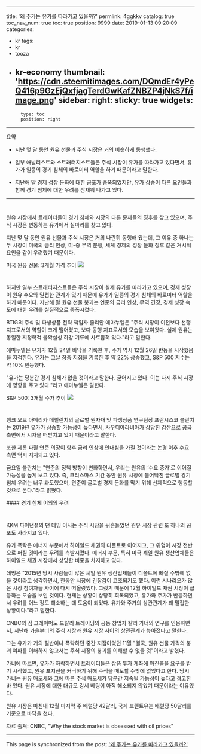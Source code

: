 
---
title: '왜 주가는 유가를 따라가고 있을까?'
permlink: 4ggkkv
catalog: true
toc_nav_num: true
toc: true
position: 9999
date: 2019-01-13 09:20:09
categories:
- kr
tags:
- kr
- tooza
- kr-economy
thumbnail: 'https://cdn.steemitimages.com/DQmdEr4yPeQ416p9GzEjQxfjagTerdGwKafZNBZP4jNkS7f/image.png'
sidebar:
    right:
        sticky: true
widgets:
    -
        type: toc
        position: right
---


요약

- 지난 몇 달 동안 원유 선물과 주식 시장은 거의 비슷하게 동행했다.

- 일부 애널리스트와 스트래터지스트들은 주식 시장이 유가를 따라가고 있다면서, 유가가 일종의 경기 침체의 바로미터 역할을 하기 때문이라고 말한다.

- 지난해 말 경제 성장 둔화에 대한 공포가 증폭되었지만, 유가 상승이 다른 요인들과 함께 경기 침체에 대한 우려를 잠재워 나가고 있다.

----
#
원유 시장에서 트레이더들이 경기 침체와 시장의 다른 문제들의 징후를 찾고 있으며, 주식 시장은 변동하는 유가에서 실마리를 찾고 있다.​

지난 몇 달 동안 원유 선물과 주식 시장은 거의 나란히 동행해 왔는데, 그 이유 중 하나는 두 시장이 미국의 금리 인상, 미-중 무역 분쟁, 세계 경제의 성장 둔화 징후 같은 거시적 요인을 같이 우려했기 때문이다.

​미국 원유 선물: 3개월 가격 추이
![](https://cdn.steemitimages.com/DQmdEr4yPeQ416p9GzEjQxfjagTerdGwKafZNBZP4jNkS7f/image.png)
#
하지만 일부 스트래터지스트들은 주식 시장이 실제 유가를 따라가고 있으며, 경제 성장이 원유 수요와 밀접한 관계가 있기 때문에 유가가 일종의 경기 침체의 바로미터 역할을 하기 때문이다. 지난해 말 원유 선물 붕괴는 연준의 금리 인상, 무역 긴장, 경제 성장 속도에 대한 우려를 실질적으로 증폭시켰다.

​BTIG의 주식 및 파생상품 전략 책임자 줄리안 에마누엘은 "주식 시장이 이전보다 선행 지표로서의 역할이 크게 떨어졌고, 보다 동행 지표로서의 모습을 보여왔다. 실제 원유는 동일한 지정학적 불확실성 하강 기류에 사로잡혀 있다."라고 말한다.

에마누엘은 유가가 12월 24일 바닥을 기록한 후, 주가 역시 12월 26일 반등을 시작했음을 지적한다. 유가는 그날 장중 저점을 기록한 후 약 22% 상승했고, S&P 500 지수는 약 10% 반등했다.

​"유가는 당분간 경기 침체가 없을 것이라고 말한다. 굳어지고 있다. 이는 다시 주식 시장에 영향을 주고 있다."라고 에마누엘은 말한다.

S&P 500: 3개월 주가 추이
​![](https://cdn.steemitimages.com/DQmYKDE4t3znfw34igd5FuqQvYfWKBKoUem2DypXojR4hj6/image.png)
#
뱅크 오브 아메리카 메릴린치의 글로벌 원자재 및 파생상품 연구팀장 프란시스코 블란치는 2019년 유가가 상승할 가능성이 높다면서, 사우디아라비아가 상당한 감산으로 공급 측면에서 시자을 떠받치고 있기 때문이라고 말한다.

​또한 제롬 파월 연준 의장이 향후 금리 인상에 인내심을 가질 것이라는 논평 이후 수요 측면 역시 지지되고 있다.

​금요일 블란치는 "연준의 정책 방향이 변화하면서, 우리는 원유의 ‘수요 증가’로 이어질 가능성을 높게 보고 있다. 즉, 크리스마스 기간 동안 원유 시장에 불어닥친 글로벌 경기 침체 우려는 너무 과도했으며, 연준이 글로벌 경제 둔화를 막기 위해 선제적으로 행동할 것으로 본다."라고 밝혔다.

​#### 경기 침체 이외의 우려
#
​KKM 파이낸셜의 댄 데밍 이사는 주식 시장을 뒤흔들었던 원유 시장 관련 또 하나의 공포도 사라지고 있다.

유가 폭락은 에너지 부문에서 하이일드 채권의 디폴트로 이어지고, 그 위험이 시장 전반으로 퍼질 것이라는 우려를 촉발시켰다. 에너지 부문, 특히 미국 셰일 원유 생산업체들은 하이일드 채권 시장에서 상당한 비중을 차지하고 있다.

​데밍은 "2015년 당시 사람들이 많은 셰일 원유 생산업체들이 디폴트에 빠질 수밖에 없을 것이라고 생각하면서, 한동안 시장에 긴장감이 고조되기도 했다. 이런 시나리오가 많은 시장 참여자들 사이에 다시 떠올랐었다. 그랬기 때문에 12월 하이일드 채권 시장이 급등하는 모습을 보인 것이다. 현재는 상황이 상당히 회복되었고, 유가와 주가가 반등하면서 우려를 어느 정도 해소하는 데 도움이 되었다. 유가와 주가의 상관관계가 꽤 밀접한 상황이다."라고 말한다.

​CNBC의 짐 크레이머도 드칼리 트레이딩의 공동 창업자 칼리 가너의 연구를 인용하면서, 지난해 가을부터의 주식 시장과 원유 시장 사이의 상관관계가 높아졌다고 말한다.

​그는 유가가 거의 절반이나 폭락하던 중간 지점이었던 11월 "결국, 원유 선물 가격의 붕괴 여파를 이해하지 않고서는 주식 시장의 붕괴를 이해할 수 없을 것"이라고 밝혔다.

​가너에 따르면, 유가가 하락하면서 트레이더들은 상품 투자 계좌에 마진콜을 요구를 받기 시작했고, 원유 포지션을 커버하기 위해 주식을 매도할 수밖에 없었다고 한다. 당시 가너는 원유 매도세와 그에 따른 주식 매도세가 당분간 지속될 가능성이 높다고 경고한 바 있다. 원유 시장에 대한 대규모 강세 베팅이 아직 해소되지 않았기 때문이라는 이유였다.

​원유 시장은 마침내 12월 마지막 주 배럴당 42달러, 국제 브렌트유는 배럴당 50달러를 기준으로 바닥을 쳤다.

​자료 출처: CNBC, "Why the stock market is obsessed with oil prices"

- - -

This page is synchronized from the post: ['왜 주가는 유가를 따라가고 있을까?'](https://steemit.com/@pius.pius/4ggkkv)
